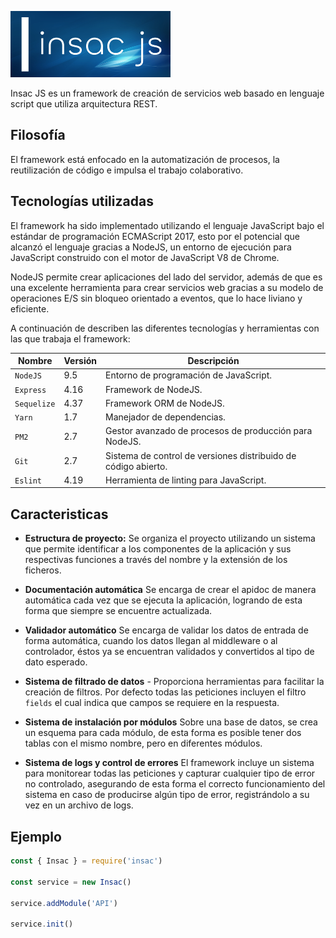 ![Logo - Insac JS](./assets/img/insac-logo-256.png)

Insac JS es un framework de creación de servicios web basado en lenguaje script que utiliza arquitectura REST.

## Filosofía

El framework está enfocado en la automatización de procesos, la reutilización de código e impulsa el trabajo colaborativo.

## Tecnologías utilizadas

El framework ha sido implementado utilizando el lenguaje JavaScript bajo el estándar de programación ECMAScript 2017, esto por el potencial que alcanzó el lenguaje gracias a NodeJS, un entorno de ejecución para JavaScript construido con el motor de JavaScript V8 de Chrome.

NodeJS permite crear aplicaciones del lado del servidor, además de que es una excelente herramienta para crear servicios web gracias a su modelo de operaciones E/S sin bloqueo orientado a eventos, que lo hace liviano y eficiente.

A continuación de describen las diferentes tecnologías y herramientas con las que trabaja el framework:

| Nombre      | Versión | Descripción                                                    |
|-------------|---------|----------------------------------------------------------------|
| `NodeJS`    | 9.5     | Entorno de programación de JavaScript.                         |
| `Express`   | 4.16    | Framework de NodeJS.                                           |
| `Sequelize` | 4.37    | Framework ORM de NodeJS.                                       |
| `Yarn`      | 1.7     | Manejador de dependencias.                                     |
| `PM2`       | 2.7     | Gestor avanzado de procesos de producción para NodeJS.         |
| `Git`       | 2.7     | Sistema de control de versiones distribuido de código abierto. |
| `Eslint`    | 4.19    | Herramienta de linting para JavaScript.                        |

## Caracteristicas

- **Estructura de proyecto:** Se organiza el proyecto utilizando un sistema que permite identificar a los componentes de la aplicación y sus respectivas funciones a través del nombre y la extensión de los ficheros.

- **Documentación automática** Se encarga de crear el apidoc de manera automática cada vez que se ejecuta la aplicación, logrando de esta forma que siempre se encuentre actualizada.

- **Validador automático** Se encarga de validar los datos de entrada de forma automática, cuando los datos llegan al middleware o al controlador, éstos ya se encuentran validados y convertidos al tipo de dato esperado.

- **Sistema de filtrado de datos** - Proporciona herramientas para facilitar la creación de filtros. Por defecto todas las peticiones incluyen el filtro `fields` el cual indica que campos se requiere en la respuesta.

- **Sistema de instalación por módulos** Sobre una base de datos, se crea un esquema para cada módulo, de esta forma es posible tener dos tablas con el mismo nombre, pero en diferentes módulos.

- **Sistema de logs y control de errores** El framework incluye un sistema para monitorear todas las peticiones y capturar cualquier tipo de error no controlado, asegurando de esta forma el correcto funcionamiento del sistema en caso de producirse algún tipo de error, registrándolo a su vez en un archivo de logs.

## Ejemplo

``` js
const { Insac } = require('insac')

const service = new Insac()

service.addModule('API')

service.init()
```

